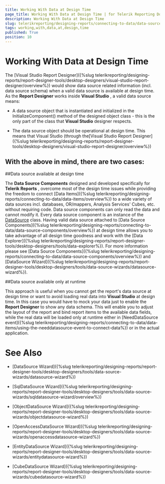 ```yaml
---
title: Working With Data at Design Time
page_title: Working With Data at Design Time | for Telerik Reporting Documentation
description: Working With Data at Design Time
slug: telerikreporting/designing-reports/connecting-to-data/data-source-components/working-with-data-at-design-time
tags: working,with,data,at,design,time
published: True
position: 10
---
```


# Working With Data at Design Time



The [Visual Studio Report Designer]({%slug telerikreporting/designing-reports/report-designer-tools/desktop-designers/visual-studio-report-designer/overview%}) would show data source related information      	(incl. data source schema) when a valid data source is available at design time. As the __Report Designer__  works        	inside __Visual Studio__ , a valid data source means: 		 

* A data source object that is instantiated and initialized in the InitializeComponent() method of  	the designed object class - this is the only part of the class that __Visual Studio__  designer respects.

* The data source object should be operational at design time. This means that Visual Studio (through the[Visual Studio Report Designer]({%slug telerikreporting/designing-reports/report-designer-tools/desktop-designers/visual-studio-report-designer/overview%})

##       	With the above in mind, there are two cases:
 	 

##Data source available at design time

The __Data Source Components__  designed and developed specifically for __Telerik Reports__ ,       	overcome most of the design time issues while providing the freedom to connect [Data Items]({%slug telerikreporting/designing-reports/connecting-to-data/data-items/overview%}) to a wide variety of data sources incl. databases,        	OR/mappers, Analysis Services' Cubes, etc. without requiring code. Data source components can only read the data and cannot modify it. Every data source component is an instance of the  [DataSource](/reporting/api/Telerik.Reporting.DataSource)  class.         Having valid data source attached to [Data Source Components]({%slug telerikreporting/designing-reports/connecting-to-data/data-source-components/overview%}) at design time allows you to take advantage         of all design time goodness and work with the [Data Explorer]({%slug telerikreporting/designing-reports/report-designer-tools/desktop-designers/tools/data-explorer%}).          For more information please see [Data Source Components]({%slug telerikreporting/designing-reports/connecting-to-data/data-source-components/overview%}) and [DataSource Wizard]({%slug telerikreporting/designing-reports/report-designer-tools/desktop-designers/tools/data-source-wizards/datasource-wizard%}).               	

##Data source available only at runtime

This approach is useful when you cannot get the report's data source at design time or want to avoid loading real data               		into __Visual Studio__  at design time. In this case you would have to mock your data just to       	enable the __Report Designer__  to show any data schema. This will enable you to adjust the layout of the report          and bind report items to the available data fields, while the real data will be loaded only at runtime either in          [NeedDataSource event]({%slug telerikreporting/designing-reports/connecting-to-data/data-items/using-the-needdatasource-event-to-connect-data%}) or in the actual application.               	

# See Also


 * [DataSource Wizard]({%slug telerikreporting/designing-reports/report-designer-tools/desktop-designers/tools/data-source-wizards/datasource-wizard%})

 * [SqlDataSource Wizard]({%slug telerikreporting/designing-reports/report-designer-tools/desktop-designers/tools/data-source-wizards/sqldatasource-wizard/overview%})

 * [ObjectDataSource Wizard]({%slug telerikreporting/designing-reports/report-designer-tools/desktop-designers/tools/data-source-wizards/objectdatasource-wizard%})

 * [OpenAccessDataSource Wizard]({%slug telerikreporting/designing-reports/report-designer-tools/desktop-designers/tools/data-source-wizards/openaccessdatasource-wizard%})

 * [EntityDataSource Wizard]({%slug telerikreporting/designing-reports/report-designer-tools/desktop-designers/tools/data-source-wizards/entitydatasource-wizard%})

 * [CubeDataSource Wizard]({%slug telerikreporting/designing-reports/report-designer-tools/desktop-designers/tools/data-source-wizards/cubedatasource-wizard%})
